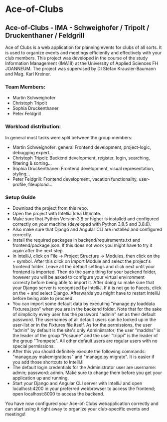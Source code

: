 # Ace-of-Clubs
## Ace-of-Clubs - IMA - Schweighofer / Tripolt / Druckenthaner / Feldgrill


Ace of Clubs is a web application for planning events for clubs of all sorts. It is used to organize events and meetings efficiently and effectively with your club members. This project was developed in the course of the study Information Management (IMA18) at the University of Applied Sciences FH JOANNEUM. The project was supervised by DI Stefan Krausler-Baumann and Mag. Karl Kreiner.


### Team Members:

* Martin Schweighofer
* Christoph Tripolt
* Sophia Druckenthaner
* Peter Feldgrill

### Workload distribution:

In general most tasks were split between the group members:
* Martin Schweighofer: general Frontend development, project-logic, debugging expert...
* Christoph Tripolt: Backend development, register, login, searching, filtering & sorting...
* Sophia Druckenthaner: Frontend development, visual representation, styling...
* Peter Feldgrill: Frontend development, vacation functionality, user-profile, fileupload...

### Setup Guide

* Download the project from this repo.
* Open the project with IntelliJ Idea Ultimate.
* Make sure that Python Version 3.8 or higher is installed and configured correctly on your machine (developed with Python 3.8.5 and 3.8.6).
* Also make sure that Django and Angular CLI are installed and configured correctly.
* Install the required packages in backend/requirements.txt and frontend/package.json. If this does not work you might have to try it again after the next step.
* In IntelliJ, click on File -> Project Structure -> Modules, then click on the + symbol. After this click on Import Module and select the project's frontend folder. Leave all the default settings and click next until your frontend is imported. Then do the same thing for your backend folder, however you will be asked to configure your virtual environment correcty before being able to import it. After doing so make sure that your Django server is recognised by IntelliJ. If it is not go to Facets, click on the + and select Django. Afterwards you might have to restart IntelliJ before being able to proceed.
* You can import some default data by executing "manage.py loaddata Fixtures.json" when you are in the backend folder. Note that for the sake of simplicity every user has the password "admin" set as their default password. The usernames of all default users can be looked up in the user-list or in the Fixtures file itself. As for the permissions, the user "admin" by default is the site's only Administrator; the user "maddns" is the leader of the group "Posaune" and the user "trippi" is the leader of the group "Trompete". All other default users are regular users with no special permissions.
* After this you should definitely execute the following commands: "manage.py makemigrations" and "manage.py migrate". It is easier if you add those shortcuts to IntelliJ!
* The default login credentials for the Administrator user are username: admin; password: admin. Make sure to change them before you get your application up and running.
* Start your Django and Angular CLI server with IntelliJ and open localhost:4200 in your preferred webbrowser to access the frontend; open localhost:8000 to access the backend.

You have now configured your Ace-of-Clubs webapplication correctly and can start using it right away to organize your club-specific events and meetings!

